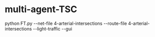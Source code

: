 # multi-agent-TSC

python FT.py --net-file 4-arterial-intersections --route-file 4-arterial-intersections --light-traffic --gui
